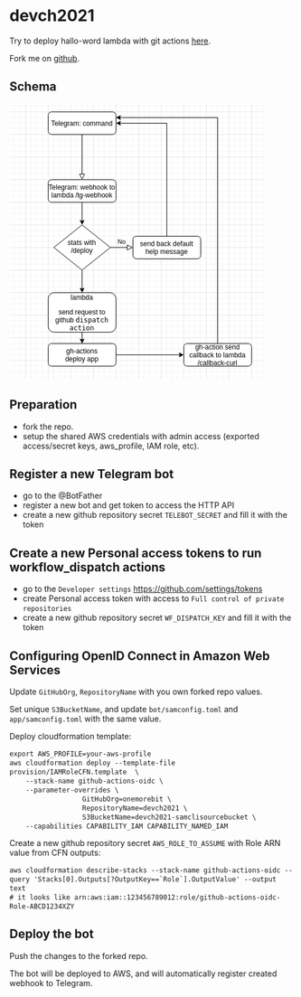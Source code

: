 # devch2021

Try to deploy hallo-word lambda with git actions [here](https://t.me/devch2021_bot).

Fork me on [github](https://github.com/onemorebit/devch2021).

## Schema

![](tg-bot-deploy.png)

## Preparation

 - fork the repo.
 - setup the shared AWS credentials with admin access (exported access/secret keys, aws_profile, IAM role, etc). 

## Register a new Telegram bot

 - go to the @BotFather
 - register a new bot and get token to access the HTTP API
 - create a new github repository secret `TELEBOT_SECRET` and fill it with the token

## Create a new Personal access tokens to run workflow_dispatch actions

 - go to the `Developer settings` https://github.com/settings/tokens
 - create Personal access token with access to `Full control of private repositories`
 - create a new github repository secret `WF_DISPATCH_KEY` and fill it with the token


## Configuring OpenID Connect in Amazon Web Services

Update `GitHubOrg`, `RepositoryName` with you own forked repo values.

Set unique `S3BucketName`, and update `bot/samconfig.toml` and `app/samconfig.toml` with the same value.

Deploy cloudformation template: 
```shell
export AWS_PROFILE=your-aws-profile
aws cloudformation deploy --template-file provision/IAMRoleCFN.template  \
    --stack-name github-actions-oidc \
    --parameter-overrides \
                  GitHubOrg=onemorebit \
                  RepositoryName=devch2021 \
                  S3BucketName=devch2021-samclisourcebucket	\
    --capabilities CAPABILITY_IAM CAPABILITY_NAMED_IAM
```

Create a new github repository secret `AWS_ROLE_TO_ASSUME` with Role ARN value from CFN outputs:
```shell
aws cloudformation describe-stacks --stack-name github-actions-oidc --query 'Stacks[0].Outputs[?OutputKey==`Role`].OutputValue' --output text
# it looks like arn:aws:iam::123456789012:role/github-actions-oidc-Role-ABCD1234XZY	
```

## Deploy the bot

Push the changes to the forked repo.

The bot will be deployed to AWS, and will automatically register created webhook to Telegram.

